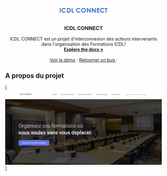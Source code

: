 <!-- PROJECT LOGO -->
<br />
<p align="center">
    <img src="images/icdl_logo.png" alt="ICDL CONNECT LOGO">

  <h3 align="center">ICDL CONNECT</h3>

  <p align="center">
    ICDL CONNECT est un projet d'interconnexion des acteurs intervenants dans l'organisation des Formations ICDL!
    <br />
    <a href="https://github.com/othneildrew/Best-README-Template"><strong>Explore the docs »</strong></a>
    <br />
    <br />
    <a href="https://github.com/othneildrew/Best-README-Template">Voir la démo</a>
    ·
    <a href="https://github.com/othneildrew/Best-README-Template/issues">Retourner un bug </a>
    ·
  </p>
</p>

<!-- ABOUT THE PROJECT -->
## A propos du projet

[![Product Name Screen Shot][product-screenshot]]

<!-- MARKDOWN LINKS & IMAGES -->
<!-- https://www.markdownguide.org/basic-syntax/#reference-style-links -->
[license-shield]: https://img.shields.io/github/license/othneildrew/Best-README-Template.svg?style=flat-square
[license-url]: https://github.com/othneildrew/Best-README-Template/blob/master/LICENSE.txt
[linkedin-shield]: https://img.shields.io/badge/-LinkedIn-black.svg?style=flat-square&logo=linkedin&colorB=555
[product-screenshot]: images/screenshot.jpg
